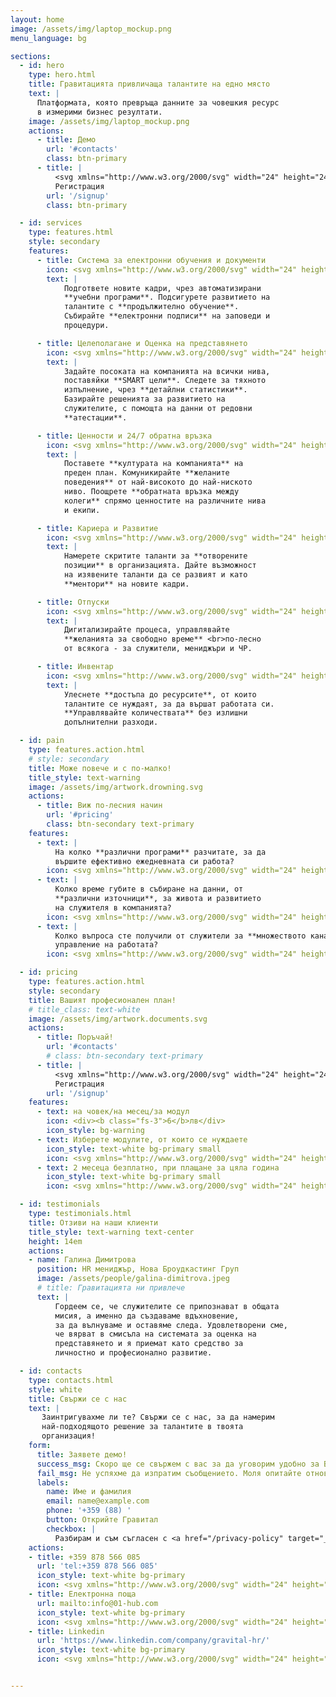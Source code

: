 ```yaml
---
layout: home
image: /assets/img/laptop_mockup.png
menu_language: bg

sections:
  - id: hero
    type: hero.html
    title: Гравитацията привличаща талантите на едно място
    text: |
      Платформата, която превръща данните за човешкия ресурс
      в измерими бизнес резултати.
    image: /assets/img/laptop_mockup.png
    actions:
      - title: Демо
        url: '#contacts'
        class: btn-primary
      - title: |
          <svg xmlns="http://www.w3.org/2000/svg" width="24" height="24" viewBox="0 0 24 24" stroke-width="2" stroke="currentColor" fill="none" stroke-linecap="round" stroke-linejoin="round"><path stroke="none" d="M0 0h24v24H0z" fill="none"></path><path d="M13 4m-1 0a1 1 0 1 0 2 0a1 1 0 1 0 -2 0"></path><path d="M4 17l5 1l.75 -1.5"></path><path d="M15 21l0 -4l-4 -3l1 -6"></path><path d="M7 12l0 -3l5 -1l3 3l3 1"></path></svg>
          Регистрация
        url: '/signup'
        class: btn-primary

  - id: services
    type: features.html
    style: secondary
    features:
      - title: Система за електронни обучения и документи
        icon: <svg xmlns="http://www.w3.org/2000/svg" width="24" height="24" viewBox="0 0 24 24" fill="none" stroke="currentColor" stroke-width="2" stroke-linecap="round" stroke-linejoin="round" class="tabler-icon tabler-icon-folder-filled"><path d="M9 3a1 1 0 0 1 .608 .206l.1 .087l2.706 2.707h6.586a3 3 0 0 1 2.995 2.824l.005 .176v8a3 3 0 0 1 -2.824 2.995l-.176 .005h-14a3 3 0 0 1 -2.995 -2.824l-.005 -.176v-11a3 3 0 0 1 2.824 -2.995l.176 -.005h4z" fill="currentColor" stroke-width="0"></path></svg>
        text: |
            Подгответе новите кадри, чрез автоматизирани
            **учебни програми**. Подсигурете развитието на
            талантите с **продължително обучение**.
            Събирайте **електронни подписи** на заповеди и
            процедури.

      - title: Целеполагане и Оценка на представянето
        icon: <svg xmlns="http://www.w3.org/2000/svg" width="24" height="24" viewBox="0 0 24 24" fill="none" stroke="currentColor" stroke-width="2" stroke-linecap="round" stroke-linejoin="round" class="tabler-icon tabler-icon-target-arrow"><path d="M12 12m-1 0a1 1 0 1 0 2 0a1 1 0 1 0 -2 0"></path><path d="M12 7a5 5 0 1 0 5 5"></path><path d="M13 3.055a9 9 0 1 0 7.941 7.945"></path><path d="M15 6v3h3l3 -3h-3v-3z"></path><path d="M15 9l-3 3"></path></svg>
        text: |
            Задайте посоката на компанията на всички нива,
            поставяйки **SMART цели**. Следете за тяхното
            изпълнение, чрез **детайлни статистики**.
            Базирайте решенията за развитието на
            служителите, с помощта на данни от редовни
            **атестации**.

      - title: Ценности и 24/7 обратна връзка
        icon: <svg xmlns="http://www.w3.org/2000/svg" width="24" height="24" viewBox="0 0 24 24" fill="none" stroke="currentColor" stroke-width="2" stroke-linecap="round" stroke-linejoin="round" class="tabler-icon tabler-icon-heart-handshake"><path d="M19.5 12.572l-7.5 7.428l-7.5 -7.428a5 5 0 1 1 7.5 -6.566a5 5 0 1 1 7.5 6.572"></path><path d="M12 6l-3.293 3.293a1 1 0 0 0 0 1.414l.543 .543c.69 .69 1.81 .69 2.5 0l1 -1a3.182 3.182 0 0 1 4.5 0l2.25 2.25"></path><path d="M12.5 15.5l2 2"></path><path d="M15 13l2 2"></path></svg>
        text: |
            Поставете **културата на компанията** на
            преден план. Комуникирайте **желаните
            поведения** от най-високото до най-ниското
            ниво. Поощрете **обратната връзка между
            колеги** спрямо ценностите на различните нива
            и екипи.

      - title: Кариера и Развитие
        icon: <svg xmlns="http://www.w3.org/2000/svg" width="24" height="24" viewBox="0 0 24 24" fill="none" stroke="currentColor" stroke-width="2" stroke-linecap="round" stroke-linejoin="round" class="tabler-icon tabler-icon-trending-up"><path d="M3 17l6 -6l4 4l8 -8"></path><path d="M14 7l7 0l0 7"></path></svg>
        text: |
            Намерете скритите таланти за **отворените
            позиции** в организацията. Дайте възможност
            на изявените таланти да се развият и като
            **ментори** на новите кадри.

      - title: Отпуски
        icon: <svg xmlns="http://www.w3.org/2000/svg" width="24" height="24" viewBox="0 0 24 24" fill="none" stroke="currentColor" stroke-width="2" stroke-linecap="round" stroke-linejoin="round" class="tabler-icon tabler-icon-beach"><path d="M17.553 16.75a7.5 7.5 0 0 0 -10.606 0"></path><path d="M18 3.804a6 6 0 0 0 -8.196 2.196l10.392 6a6 6 0 0 0 -2.196 -8.196z"></path><path d="M16.732 10c1.658 -2.87 2.225 -5.644 1.268 -6.196c-.957 -.552 -3.075 1.326 -4.732 4.196"></path><path d="M15 9l-3 5.196"></path><path d="M3 19.25a2.4 2.4 0 0 1 1 -.25a2.4 2.4 0 0 1 2 1a2.4 2.4 0 0 0 2 1a2.4 2.4 0 0 0 2 -1a2.4 2.4 0 0 1 2 -1a2.4 2.4 0 0 1 2 1a2.4 2.4 0 0 0 2 1a2.4 2.4 0 0 0 2 -1a2.4 2.4 0 0 1 2 -1a2.4 2.4 0 0 1 1 .25"></path></svg>
        text: |
            Дигитализирайте процеса, управлявайте
            **желанията за свободно време** <br>по-лесно
            от всякога - за служители, мениджъри и ЧР.

      - title: Инвентар
        icon: <svg xmlns="http://www.w3.org/2000/svg" width="24" height="24" viewBox="0 0 24 24" fill="none" stroke="currentColor" stroke-width="2" stroke-linecap="round" stroke-linejoin="round" class="tabler-icon tabler-icon-shirt"><path d="M15 4l6 2v5h-3v8a1 1 0 0 1 -1 1h-10a1 1 0 0 1 -1 -1v-8h-3v-5l6 -2a3 3 0 0 0 6 0"></path></svg>
        text: |
            Улеснете **достъпа до ресурсите**, от които
            талантите се нуждаят, за да вършат работата си.
            **Управлявайте количествата** без излишни
            допълнителни разходи.

  - id: pain
    type: features.action.html
    # style: secondary
    title: Може повече и с по-малко!
    title_style: text-warning
    image: /assets/img/artwork.drowning.svg
    actions:
      - title: Виж по-лесния начин
        url: '#pricing'
        class: btn-secondary text-primary
    features:
      - text: |
          На колко **различни програми** разчитате, за да
          вършите ефективно ежедневната си работа?
        icon: <svg xmlns="http://www.w3.org/2000/svg" width="24" height="24" viewBox="0 0 24 24" fill="none" stroke="currentColor" stroke-width="2" stroke-linecap="round" stroke-linejoin="round" class="tabler-icon tabler-icon-apps"><path d="M4 4m0 1a1 1 0 0 1 1 -1h4a1 1 0 0 1 1 1v4a1 1 0 0 1 -1 1h-4a1 1 0 0 1 -1 -1z"></path><path d="M4 14m0 1a1 1 0 0 1 1 -1h4a1 1 0 0 1 1 1v4a1 1 0 0 1 -1 1h-4a1 1 0 0 1 -1 -1z"></path><path d="M14 14m0 1a1 1 0 0 1 1 -1h4a1 1 0 0 1 1 1v4a1 1 0 0 1 -1 1h-4a1 1 0 0 1 -1 -1z"></path><path d="M14 7l6 0"></path><path d="M17 4l0 6"></path></svg>
      - text: |
          Колко време губите в събиране на данни, от
          **различни източници**, за живота и развитието
          на служителя в компанията?
        icon: <svg xmlns="http://www.w3.org/2000/svg" width="24" height="24" viewBox="0 0 24 24" fill="none" stroke="currentColor" stroke-width="2" stroke-linecap="round" stroke-linejoin="round" class="tabler-icon tabler-icon-hourglass"><path d="M6.5 7h11"></path><path d="M6.5 17h11"></path><path d="M6 20v-2a6 6 0 1 1 12 0v2a1 1 0 0 1 -1 1h-10a1 1 0 0 1 -1 -1z"></path><path d="M6 4v2a6 6 0 1 0 12 0v-2a1 1 0 0 0 -1 -1h-10a1 1 0 0 0 -1 1z"></path></svg>
      - text: |
          Колко въпроса сте получили от служители за **множеството канали** за комуникация и
          управление на работата?
        icon: <svg xmlns="http://www.w3.org/2000/svg" width="24" height="24" viewBox="0 0 24 24" fill="none" stroke="currentColor" stroke-width="2" stroke-linecap="round" stroke-linejoin="round" class="tabler-icon tabler-icon-speakerphone"><path d="M18 8a3 3 0 0 1 0 6"></path><path d="M10 8v11a1 1 0 0 1 -1 1h-1a1 1 0 0 1 -1 -1v-5"></path><path d="M12 8h0l4.524 -3.77a.9 .9 0 0 1 1.476 .692v12.156a.9 .9 0 0 1 -1.476 .692l-4.524 -3.77h-8a1 1 0 0 1 -1 -1v-4a1 1 0 0 1 1 -1h8"></path></svg>

  - id: pricing
    type: features.action.html
    style: secondary
    title: Вашият професионален план!
    # title_class: text-white
    image: /assets/img/artwork.documents.svg
    actions:
      - title: Поръчай!
        url: '#contacts'
        # class: btn-secondary text-primary
      - title: |
          <svg xmlns="http://www.w3.org/2000/svg" width="24" height="24" viewBox="0 0 24 24" stroke-width="2" stroke="currentColor" fill="none" stroke-linecap="round" stroke-linejoin="round"><path stroke="none" d="M0 0h24v24H0z" fill="none"></path><path d="M13 4m-1 0a1 1 0 1 0 2 0a1 1 0 1 0 -2 0"></path><path d="M4 17l5 1l.75 -1.5"></path><path d="M15 21l0 -4l-4 -3l1 -6"></path><path d="M7 12l0 -3l5 -1l3 3l3 1"></path></svg>
          Регистрация
        url: '/signup'
    features:
      - text: на човек/на месец/за модул
        icon: <div><b class="fs-3">6</b>лв</div>
        icon_style: bg-warning
      - text: Изберете модулите, от които се нуждаете
        icon_style: text-white bg-primary small
        icon: <svg xmlns="http://www.w3.org/2000/svg" width="24" height="24" viewBox="0 0 24 24" fill="none" stroke="currentColor" stroke-width="2" stroke-linecap="round" stroke-linejoin="round" class="tabler-icon tabler-icon-check"><path d="M5 12l5 5l10 -10"></path></svg>
      - text: 2 месеца безплатно, при плащане за цяла година
        icon_style: text-white bg-primary small
        icon: <svg xmlns="http://www.w3.org/2000/svg" width="24" height="24" viewBox="0 0 24 24" fill="none" stroke="currentColor" stroke-width="2" stroke-linecap="round" stroke-linejoin="round" class="tabler-icon tabler-icon-check"><path d="M5 12l5 5l10 -10"></path></svg>

  - id: testimonials
    type: testimonials.html
    title: Отзиви на наши клиенти
    title_style: text-warning text-center
    height: 14em
    actions:
    - name: Галина Димитрова
      position: HR мениджър, Нова Броудкастинг Груп
      image: /assets/people/galina-dimitrova.jpeg
      # title: Гравитацията ни привлече
      text: |
          Гордеем се, че служителите се припознават в общата
          мисия, а именно да създаваме вдъхновение,
          за да вълнуваме и оставяме следа. Удовлетворени сме,
          че вярват в смисъла на системата за оценка на
          представянето и я приемат като средство за
          личностно и професионално развитие.

  - id: contacts
    type: contacts.html
    style: white
    title: Свържи се с нас
    text: |
       Заинтригувахме ли те? Свържи се с нас, за да намерим
       най-подходящото решение за талантите в твоята
       организация!
    form:
      title: Заявете демо!
      success_msg: Скоро ще се свържем с вас за да уговорим удобно за Вас време за да ви разкажем за нашият продукт.
      fail_msg: Не успяхме да изпратим съобщението. Моля опитайте отново, по-късно.
      labels:
        name: Име и фамилия
        email: name@example.com
        phone: '+359 (88) '
        button: Открийте Гравитал
        checkbox: |
          Разбирам и съм съгласен с <a href="/privacy-policy" target="_blank">Политиката за поверителност</a> на 01hub.
    actions:
    - title: +359 878 566 085
      url: 'tel:+359 878 566 085'
      icon_style: text-white bg-primary
      icon: <svg xmlns="http://www.w3.org/2000/svg" width="24" height="24" viewBox="0 0 24 24" stroke-width="2" stroke="currentColor" fill="none" stroke-linecap="round" stroke-linejoin="round"><path stroke="none" d="M0 0h24v24H0z" fill="none"/><path d="M5 4h4l2 5l-2.5 1.5a11 11 0 0 0 5 5l1.5 -2.5l5 2v4a2 2 0 0 1 -2 2a16 16 0 0 1 -15 -15a2 2 0 0 1 2 -2" /></svg>
    - title: Електронна поща
      url: mailto:info@01-hub.com
      icon_style: text-white bg-primary
      icon: <svg xmlns="http://www.w3.org/2000/svg" width="24" height="24" viewBox="0 0 24 24" stroke-width="2" stroke="currentColor" fill="none" stroke-linecap="round" stroke-linejoin="round"><path stroke="none" d="M0 0h24v24H0z" fill="none"></path><path d="M3 7a2 2 0 0 1 2 -2h14a2 2 0 0 1 2 2v10a2 2 0 0 1 -2 2h-14a2 2 0 0 1 -2 -2v-10z"></path><path d="M3 7l9 6l9 -6"></path></svg>
    - title: Linkedin
      url: 'https://www.linkedin.com/company/gravital-hr/'
      icon_style: text-white bg-primary
      icon: <svg xmlns="http://www.w3.org/2000/svg" width="24" height="24" viewBox="0 0 24 24" stroke-width="2" stroke="currentColor" fill="none" stroke-linecap="round" stroke-linejoin="round"><path stroke="none" d="M0 0h24v24H0z" fill="none"></path><path d="M4 4m0 2a2 2 0 0 1 2 -2h12a2 2 0 0 1 2 2v12a2 2 0 0 1 -2 2h-12a2 2 0 0 1 -2 -2z"></path><path d="M8 11l0 5"></path><path d="M8 8l0 .01"></path><path d="M12 16l0 -5"></path><path d="M16 16v-3a2 2 0 0 0 -4 0"></path></svg>


---
```

